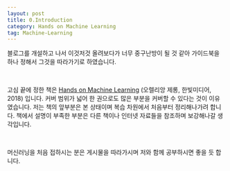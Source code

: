 ```yaml
---
layout: post
title: 0.Introduction
category: Hands on Machine Learning
tag: Machine-Learning
---
```


 

블로그를 개설하고 나서 이것저것 올려보다가 너무 중구난방이 될 것 같아 가이드북을 하나 정해서 그것을 따라가기로 하였습니다.

<br/>

고심 끝에 정한 책은 [Hands on Machine Learning](http://www.yes24.com/Product/Goods/59878826) (오렐리앙 제롱, 한빛미디어, 2018) 입니다. 커버 범위가 넓어 한 권으로도 많은 부분을 커버할 수 있다는 것이 이유였습니다. 저는 책의 앞부분은 본 상태이며 복습 차원에서 처음부터 정리해나가려 합니다. 책에서 설명이 부족한 부분은 다른 책이나 인터넷 자료들을 참조하며 보강해나갈 생각입니다.

<br/>

머신러닝을 처음 접하시는 분은 게시물을 따라가시며 저와 함께 공부하시면 좋을 듯 합니다.